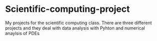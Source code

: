 # Scientific-computing-project
My projects for the scientific computing class. There are three different projects and they deal with data analysis with Pyhton and numerical anaylsis of PDEs
